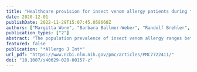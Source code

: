 ```yaml
---
title: "Healthcare provision for insect venom allergy patients during the COVID-19 pandemic"
date: 2020-12-01
publishDate: 2022-11-29T15:07:45.058668Z
authors: ["Margitta Worm", "Barbara Ballmer-Weber", "Randolf Brehler", "Mandy Cuevas", "Anna Gschwend", "Karin Hartmann", "Thomas Hawranek", "Wolfram Hötzenecker", "Bernhard Homey", "Thilo Jakob", "Natalija Novak", "Julia Pickert", "Joachim Saloga", "Knut Schäkel", "Axel Trautmann", "Regina Treudler", "Bettina Wedi", "Gunter Sturm", "Franziska Rueff"]
publication_types: ["2"]
abstract: "The population prevalence of insect venom allergy ranges between 3–5%, and it can lead to potentially life-threatening allergic reactions. Patients who have experienced a systemic allergic reaction following an insect sting should be referred to an allergy specialist for diagnosis and treatment. Due to the widespread reduction in outpatient and inpatient care capacities in recent months as a result of the COVID-19 pandemic, the various allergy specialized centers in Germany, Austria, and Switzerland have taken different measures to ensure that patients with insect venom allergy will continue to receive optimal allergy care. A recent data analysis from the various centers revealed that there has been a major reduction in newly initiated insect venom immunotherapy (a 48.5% decline from March–June 2019 compared to March–June 2020: data from various centers in Germany, Austria, and Switzerland). The present article proposes defined organizational measures (e.g., telephone and video appointments, rearranging waiting areas and implementing hygiene measures and social distancing rules at stable patient numbers) and medical measures (collaboration with practice-based physicians with regard to primary diagnostics, rapid COVID-19 testing, continuing already-initiated insect venom immunotherapy in the outpatient setting by making use of the maximal permitted injection intervals, prompt initiation of insect venom immunotherapy during the summer season, and, where necessary, using outpatient regimens particularly out of season) for the care of insect venom allergy patients during the COVID-19 pandemic."
featured: false
publication: "*Allergo J Int*"
url_pdf: "https://www.ncbi.nlm.nih.gov/pmc/articles/PMC7722411/"
doi: "10.1007/s40629-020-00157-z"
---
```


